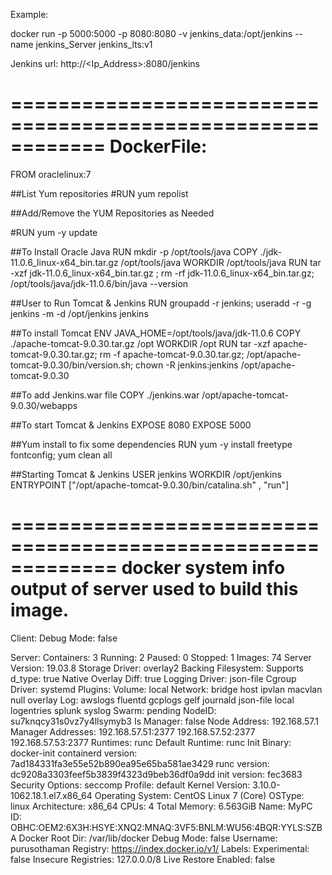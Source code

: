 Example:

docker run  -p 5000:5000 -p 8080:8080 -v jenkins_data:/opt/jenkins --name jenkins_Server jenkins_lts:v1

Jenkins url: http://<Ip_Address>:8080/jenkins

============================================================
DockerFile:
===========================================================

FROM oraclelinux:7

##List Yum repositories
#RUN yum repolist

##Add/Remove the YUM Repositories as Needed

#RUN yum -y update 

##To Install Oracle Java
RUN mkdir -p /opt/tools/java
COPY ./jdk-11.0.6_linux-x64_bin.tar.gz  /opt/tools/java
WORKDIR /opt/tools/java
RUN tar -xzf jdk-11.0.6_linux-x64_bin.tar.gz ; rm -rf jdk-11.0.6_linux-x64_bin.tar.gz; /opt/tools/java/jdk-11.0.6/bin/java --version

##User to Run Tomcat & Jenkins
RUN groupadd -r jenkins; useradd -r -g jenkins -m -d /opt/jenkins jenkins

##To install Tomcat
ENV JAVA_HOME=/opt/tools/java/jdk-11.0.6
COPY ./apache-tomcat-9.0.30.tar.gz  /opt
WORKDIR /opt
RUN tar -xzf apache-tomcat-9.0.30.tar.gz;  rm -f apache-tomcat-9.0.30.tar.gz; /opt/apache-tomcat-9.0.30/bin/version.sh; chown -R jenkins:jenkins /opt/apache-tomcat-9.0.30

##To add Jenkins.war file
COPY ./jenkins.war /opt/apache-tomcat-9.0.30/webapps

##To start Tomcat & Jenkins
EXPOSE 8080
EXPOSE 5000 

##Yum install to fix some dependencies
RUN yum -y install freetype fontconfig; yum clean all


##Starting Tomcat & Jenkins
USER jenkins
WORKDIR /opt/jenkins
ENTRYPOINT ["/opt/apache-tomcat-9.0.30/bin/catalina.sh" , "run"]


=============================================================
docker system info output of server used to build this image.
=============================================================
Client:
 Debug Mode: false

Server:
 Containers: 3
  Running: 2
  Paused: 0
  Stopped: 1
 Images: 74
 Server Version: 19.03.8
 Storage Driver: overlay2
  Backing Filesystem: <unknown>
  Supports d_type: true
  Native Overlay Diff: true
 Logging Driver: json-file
 Cgroup Driver: systemd
 Plugins:
  Volume: local
  Network: bridge host ipvlan macvlan null overlay
  Log: awslogs fluentd gcplogs gelf journald json-file local logentries splunk syslog
 Swarm: pending
  NodeID: su7knqcy31s0vz7y4llsymyb3
  Is Manager: false
  Node Address: 192.168.57.1
  Manager Addresses:
   192.168.57.51:2377
   192.168.57.52:2377
   192.168.57.53:2377
 Runtimes: runc
 Default Runtime: runc
 Init Binary: docker-init
 containerd version: 7ad184331fa3e55e52b890ea95e65ba581ae3429
 runc version: dc9208a3303feef5b3839f4323d9beb36df0a9dd
 init version: fec3683
 Security Options:
  seccomp
   Profile: default
 Kernel Version: 3.10.0-1062.18.1.el7.x86_64
 Operating System: CentOS Linux 7 (Core)
 OSType: linux
 Architecture: x86_64
 CPUs: 4
 Total Memory: 6.563GiB
 Name: MyPC
 ID: OBHC:OEM2:6X3H:HSYE:XNQ2:MNAQ:3VF5:BNLM:WU56:4BQR:YYLS:SZBA
 Docker Root Dir: /var/lib/docker
 Debug Mode: false
 Username: purusothaman
 Registry: https://index.docker.io/v1/
 Labels:
 Experimental: false
 Insecure Registries:
  127.0.0.0/8
 Live Restore Enabled: false

